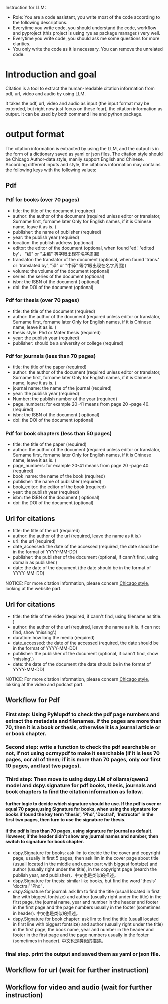 Instruction for LLM:
- Role: You are a code assistant, you write most of the code according to the following descriptions.
- Everytime you write code, you should understand the code, workflow and pyproject (this project is using rye as package manager.) very well.
- Everytime you write code, you should ask me some questions for more clarities. 
- You only write the code as it is necessary. You can remove the unrelated code.

# Introduction and goal

Citation is a tool to extract the human-readable citation information from pdf, url, video and audio by using LLM.

It takes the pdf, url, video and audio as input (the input format may be extended, but right now just focus on these four), the citation information as output. It can be used by both command line and python package.

# output format
The citation information is extracted by using the LLM, and the output is in the form of a dictionary saved as yaml or json files. The citation style should be Chicago Author-data style, manily support English and Chinese. According different inputs and style, the citations information may contains the following keys with the following values:

## Pdf
### Pdf for books (over 70 pages)
- title: the title of the document (required)
- author: the author of the document (required unless editor or translator, Surname first, forname later Only for English names, if it is Chinese name, leave it as is. )
- publisher: the name of publisher (required)
- year: the publish year (required)
- location: the publish address (optional)
- editor: the editor of the document (optional, when found 'ed.' 'edited by'， "编"  or "主编" 等字眼出现在名字周围)
- translator: the translator of the document (optional, when found 'trans.' or 'translated by', "译" or "中译" 等字眼出现在名字周围))
- volume: the volume of the document (optional)
- series: the series of the document (optional)
- isbn: the ISBN of the document ( optional)
- doi: the DOI of the document (optional)


### Pdf for thesis (over 70 pages)
- title: the title of the document (required)
- author: the author of the document (required unless editor or translator, Surname first, forname later Only for English names, if it is Chinese name, leave it as is. )
- thesis style: Phd or Mater thesis (required)
- year: the publish year (required)
- publisher: should be a university or college (required)

### Pdf for journals (less than 70 pages)
- title: the title of the paper (required)
- author: the author of the document (required unless editor or translator, Surname first, forname later Only for English names, if it is Chinese name, leave it as is. )
- journal name: the name of the journal (required)
- year: the publish year (required)
- Number: the publish number of the year (required)
- page_numbers: for example 20-41 means from page 20 -page 40. (required)
- isbn: the ISBN of the document ( optional)
- doi: the DOI of the document (optional)

### Pdf for book chapters (less than 50 pages)
- title: the title of the paper (required)
- author: the author of the document (required unless editor or translator, Surname first, forname later Only for English names, if it is Chinese name, leave it as is. )
- page_numbers: for example 20-41 means from page 20 -page 40. (required)
- book_name: the name of the book (required)
- publisher: the name of publisher (required)
- book_editor: the editor of the book (required)
- year: the publish year (required)
- isbn: the ISBN of the document ( optional)
- doi: the DOI of the document (optional)

## Url for citations
- title: the title of the url (required)
- author: the author of the url (required, leave the name as it is.)
- url: the url (required)
- date_accessed: the date of the accessed (required, the date should be in the format of YYYY-MM-DD)
- publisher: the publisher of the document (optional, if cann't find, using domain as publisher.)
- date: the date of the document (the date should be in the format of YYYY-MM-DD)

NOTICE: For more citation information, please concern [Chicago style](https://www.chicagomanualofstyle.org/tools_citationguide/citation-guide-2.html), looking at the website part. 

## Url for citations
- title: the title of the video (required, if cann't find, using filename as title. )
- author: the author of the url (required, leave the name as it is. if can not find, show 'missing'.)
- duration: how long the media (required)
- date_accessed: the date of the accessed (required, the date should be in the format of YYYY-MM-DD)
- publisher: the publisher of the document (optional, if cann't find, show 'missing'.)
- date: the date of the document (the date should be in the format of YYYY-MM-DD)

NOTICE: For more citation information, please concern [Chicago style](https://www.chicagomanualofstyle,.org/tools_citationguide/citation-guide-2.html), lokking at the video and podcast part. 

## Workflow for Pdf
### First step: Using PyMupdf to check the pdf page numbers and extract the metadata and filenames. if the pages are more than 70, then it is a book or thesis, otherwise it is a journal article or or book chapter.

### Second step: write a function to check the pdf searchable or not, if not using ocrmypdf to make it searchable (if it is less 70 pages, ocr all of them; if it is more than 70 pages, only ocr first 10 pages, and last two pages).

### Third step: Then move to using dspy.LM of ollama/qwen3 model and dspy.signature for pdf books, thesis, journals and book chapters to find the citation information as follow. 
#### further logic to decide which signature should be use. If the pdf is over or equal 70 pages,using Signature for books, when using the signature for books if found the key term 'thesis', 'Phd', 'Doctral', 'Instructor' in the first two pages, then turn to use the signature for thesis. 
#### if the pdf is less than 70 pages, using signature for journal as default. However, if the header didn't show any journal names and number, then switch to signature for book chapter. 
- dspy.Signature for books: ask llm to decide the the cover and copyright page, usually in first 5 pages; then ask llm in the cover page about title (usuall located in the middle and upper part with biggest fontsize) and author (usually right under the title), in the copyright page (search the publish year, and publisher)，中文也是类似的描述。
- dspy.Signature for thesis: similar like books, but find the word 'thesis' 'doctral' 'Phd' .
- dspy.Signature for journal: ask llm to find the title (usuall located in first line with biggest fontsize) and author (usually right under the title) in the first page, the journal name, year and number in the header and footer in the first page and the page numbers usually in the footer (sometimes in header). 中文也是类似的描述。
- dspy.Signature for book chapter: ask llm to find the title (usuall located in first line with biggest fontsize) and author (usually right under the title) in the first page, the book name, year and number in the header and footer in the first page and the page numbers usually in the footer (sometimes in header). 中文也是类似的描述。

### final step. print the output and saved them as yaml or json file.

## Workflow for url (wait for further instruction)
## Workflow for video and audio (wait for further instruction)
